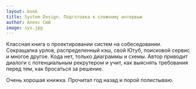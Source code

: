 ```yaml
---
layout: book
title: System Design. Подготовка к сложному интервью
author: Алекс Сюй
image: sys.jpg
---
```


Классная книга о проектировании систем на собеседовании. Сокращалка урлов,
распределенный кэш, свой Ютуб, поисковой сервис и многое другое. Кода нет,
только диаграммы и схемы. Автор приводит диалоги с потенциальным рекрутером и
учит, как выяснять требования перед тем, как бросаться за решение.

Очень хорошая книжка. Прочитал год назад и порой полистываю.
